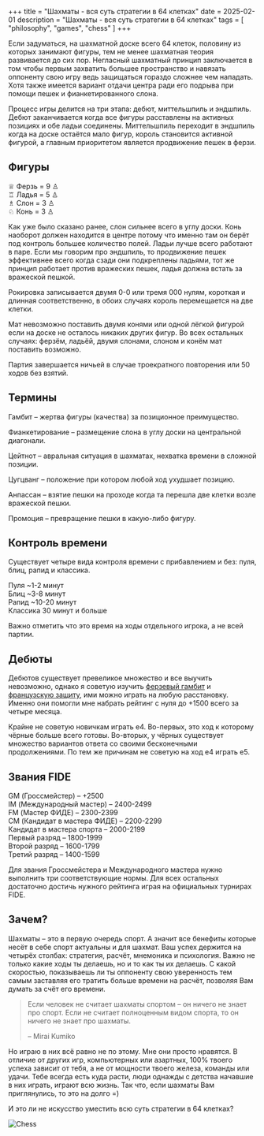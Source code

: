 +++
title = "Шахматы - вся суть стратегии в 64 клетках"
date = 2025-02-01
description = "Шахматы - вся суть стратегии в 64 клетках"
tags = [
    "philosophy",
    "games",
    "chess"
]
+++

Если задуматься, на шахматной доске всего 64 клеток, половину из которых занимают фигуры, тем не менее шахматная теория развивается до сих пор. Негласный шахматный принцип заключается в том чтобы первым захватить большее пространство и навязать оппоненту свою игру ведь защищаться гораздо сложнее чем нападать. Хотя также имеется вариант отдачи центра ради его подрыва при помощи пешек и фианкетированного слона.

Процесс игры делится на три этапа: дебют, миттельшпиль и эндшпиль. Дебют заканчивается когда все фигуры расставлены на активных позициях и обе ладьи соединены. Миттельшпиль переходит в эндшпиль когда на доске остаётся мало фигур, король становится активной фигурой, а главным приоритетом является продвижение пешек в ферзи.


## Фигуры

♕ Ферзь = 9 ♙<br>
♖ Ладья = 5 ♙<br>
♗ Слон = 3 ♙<br>
♘ Конь = 3 ♙<br>

Как уже было сказано ранее, слон сильнее всего в углу доски. Конь наоборот должен находится в центре потому что именно там он берёт под контроль большее количество полей. Ладьи лучше всего работают в паре. Если мы говорим про эндшпиль, то продвижение пешек эффективнее всего когда сзади они подкреплены ладьями, тот же принцип работает против вражеских пешек, ладья должна встать за вражеской пешкой.

Рокировка записывается двумя 0-0 или тремя 000 нулям, короткая и длинная соответственно, в обоих случаях король перемещается на две клетки.

Мат невозможно поставить двумя конями или одной лёгкой фигурой если на доске не осталось никаких других фигур. Во всех остальных случаях: ферзём, ладьёй, двумя слонами, слоном и конём мат поставить возможно.

Партия завершается ничьей в случае троекратного повторения или 50 ходов без взятий.


## Термины

Гамбит – жертва фигуры (качества) за позиционное преимущество.

Фианкетирование – размещение слона в углу доски на центральной диагонали.

Цейтнот – авральная ситуация в шахматах, нехватка времени в сложной позиции.

Цугцванг – положение при котором любой ход ухудшает позицию.

Анпассан – взятие пешки на проходе когда та перешла две клетки возле вражеской пешки.

Промоция – превращение пешки в какую-либо фигуру.


## Контроль времени

Существует четыре вида контроля времени с прибавлением и без: пуля, блиц, рапид и классика.

Пуля ~1-2 минут<br>
Блиц ~3-8 минут<br>
Рапид ~10-20 минут<br>
Классика 30 минут и больше<br>

Важно отметить что это время на ходы отдельного игрока, а не всей партии.


## Дебюты

Дебютов существует превеликое множество и все выучить невозможно, однако я советую изучить [ферзевый гамбит](https://lichess.org/study/topic/Queen's%20Gambit/popular) и [французскую защиту](https://lichess.org/study/topic/French%20Defense/popular), ими можно играть на любую расстановку. Именно они помогли мне набрать рейтинг с нуля до +1500 всего за четыре месяца.

Крайне не советую новичкам играть e4. Во-первых, это ход к которому чёрные больше всего готовы. Во-вторых, у чёрных существует множество вариантов ответа со своими бесконечными продолжениями. По тем же причинам не советую на ход e4 играть e5.


## Звания FIDE

GM (Гроссмейстер) – +2500<br>
IM (Международный мастер) – 2400-2499<br>
FM (Мастер ФИДЕ) – 2300-2399<br>
CM (Кандидат в мастера ФИДЕ) – 2200-2299<br>
Кандидат в мастера спорта – 2000-2199<br>
Первый разряд – 1800-1999<br>
Второй разряд – 1600-1799<br>
Третий разряд – 1400-1599<br>

Для звания Гроссмейстера и Международного мастера нужно выполнить три соответствующие нормы. Для всех остальных достаточно достичь нужного рейтинга играя на официальных турнирах FIDE.


## Зачем?

Шахматы – это в первую очередь спорт. А значит все бенефиты которые несёт в себе спорт актуальны и для шахмат. Ваш успех держится на четырёх столбах: стратегия, расчёт, мнемоника и психология. Важно не только какие ходы ты делаешь, но и то как ты их делаешь. С какой скоростью, показываешь ли ты оппоненту свою уверенность тем самым заставляя его тратить больше времени на расчёт, позволяя Вам думать за счёт его времени.

> Если человек не считает шахматы спортом – он ничего не знает про спорт. Если не считает полноценным видом спорта, то он ничего не знает про шахматы.
>
> – Mirai Kumiko

Но играю в них всё равно не по этому. Мне они просто нравятся. В отличие от других игр, компьютерных или азартных, 100% твоего успеха зависит от тебя, а не от мощности твоего железа, команды или удачи. Тебе всегда есть куда расти, люди однажды с детства начавшие в них играть, играют всю жизнь. Так что, если шахматы Вам приглянулись, то это на долго =)

И это ли не искусство уместить всю суть стратегии в 64 клетках?


![Chess](/images/chess.webp)
